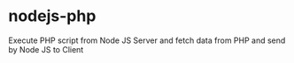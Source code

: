 # nodejs-php
Execute PHP script from Node JS Server and fetch data from PHP and send by Node JS to Client
